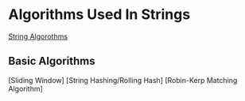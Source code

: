 # Algorithms Used In Strings

[String Algorothms](https://www.youtube.com/watch?v=zKXjBrvVeIw&list=PL5DyztRVgtRWVqLox_K8lrWZCclxzHzLD)

## Basic Algorithms
[Sliding Window]
[String Hashing/Rolling Hash]
[Robin-Kerp Matching Algorithm]